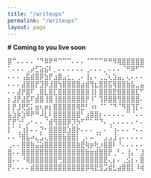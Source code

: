 ```yaml
---
title: "/writeups"
permalink: "/writeups"
layout: page
---
```


**# Coming to you live soon**

⡿⠉⠄⠄⠄⠄⠈⠙⠿⠟⠛⠉⠉⠉⠄⠄⠄⠈⠉⠉⠉⠛⠛⠻⢿⣿⣿⣿⣿⣿
⠁⠄⠄⠄⢀⡴⣋⣵⣮⠇⡀⠄⠄⠄⠄⠄⠄⢀⠄⠄⠄⡀⠄⠄⠄⠈⠛⠿⠋⠉
⠄⠄⠄⢠⣯⣾⣿⡿⣳⡟⣰⣿⣠⣂⡀⢀⠄⢸⡄⠄⢀⣈⢆⣱⣤⡀⢄⠄⠄⠄
⠄⠄⠄⣼⣿⣿⡟⣹⡿⣸⣿⢳⣿⣿⣿⣿⣴⣾⢻⣆⣿⣿⣯⢿⣿⣿⣷⣧⣀⣤
⠄⠄⣼⡟⣿⠏⢀⣿⣇⣿⣏⣿⣿⣿⣿⣿⣿⣿⢸⡇⣿⣿⣿⣟⣿⣿⣿⣿⣏⠋
⡆⣸⡟⣼⣯⠏⣾⣿⢸⣿⢸⣿⣿⣿⣿⣿⣿⡟⠸⠁⢹⡿⣿⣿⢻⣿⣿⣿⣿⠄
⡇⡟⣸⢟⣫⡅⣶⢆⡶⡆⣿⣿⣿⣿⣿⢿⣛⠃⠰⠆⠈⠁⠈⠙⠈⠻⣿⢹⡏⠄
⣧⣱⡷⣱⠿⠟⠛⠼⣇⠇⣿⣿⣿⣿⣿⣿⠃⣰⣿⣿⡆⠄⠄⠄⠄⠄⠉⠈⠄⠄
⡏⡟⢑⠃⡠⠂⠄⠄⠈⣾⢻⣿⣿⡿⡹⡳⠋⠉⠁⠉⠙⠄⢀⠄⠄⠄⠄⠄⠂⠄
⡇⠁⢈⢰⡇⠄⠄⡙⠂⣿⣿⣿⣿⣱⣿⡗⠄⠄⠄⢀⡀⠄⠈⢰⠄⠄⠄⠐⠄⠄
⠄⠄⠘⣿⣧⠴⣄⣡⢄⣿⣿⣿⣷⣿⣿⡇⢀⠄⠤⠈⠁⣠⣠⣸⢠⠄⠄⠄⠄⠄
⢀⠄⠄⣿⣿⣷⣬⣵⣿⣿⣿⣿⣿⣿⣿⣷⣟⢷⡶⢗⡰⣿⣿⠇⠘⠄⠄⠄⠄⠄
⣿⠄⠄⣿⣿⣿⣿⣿⣿⣿⣿⣿⣿⣿⣿⣿⣿⣷⣶⣾⣿⣿⡟⢀⠃⠄⢸⡄⠁⣸
⣿⠄⠄⠘⢿⣿⣿⣿⣿⣿⣿⢛⣿⣿⣿⣿⣿⣿⣿⣿⣿⣟⢄⡆⠄⢀⣪⡆⠄⣿
⡟⠄⠄⠄⠄⣾⣿⣿⣿⣿⣿⣿⣿⣿⣿⣿⣿⡿⢿⣟⣻⣩⣾⣃⣴⣿⣿⡇⠸⢾